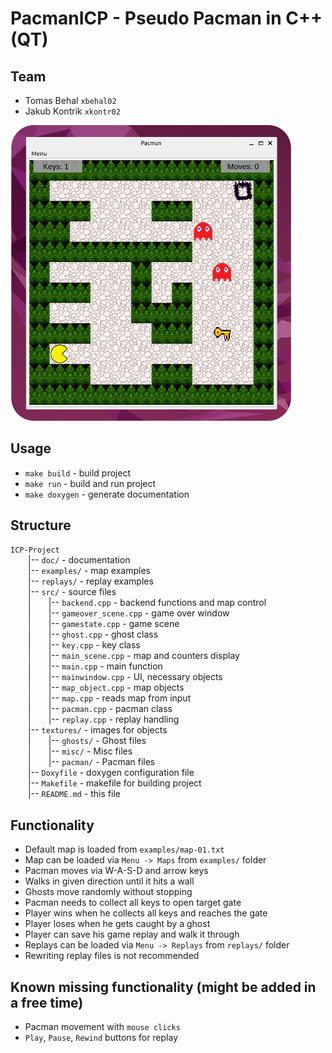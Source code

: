 # PacmanICP - Pseudo Pacman in C++ (QT)
## Team
- Tomas Behal `xbehal02`
- Jakub Kontrik `xkontr02`

<img src="./doc/pacmun.png" width=450 aling=centre>

## Usage
- `make build` - build project
- `make run` - build and run project
- `make doxygen` - generate documentation


## Structure
`ICP-Project`\
  |-- `doc/` - documentation\
  |-- `examples/` - map examples\
  |-- `replays/` - replay examples\
  |-- `src/` - source files\
  |  |-- `backend.cpp` - backend functions and map control\
  |  |-- `gameover_scene.cpp` - game over window\
  |  |-- `gamestate.cpp` - game scene\
  |  |-- `ghost.cpp` - ghost class\
  |  |-- `key.cpp` - key class\
  |  |-- `main_scene.cpp` - map and counters display\
  |  |-- `main.cpp` - main function\
  |  |-- `mainwindow.cpp` - UI, necessary objects\
  |  |-- `map_object.cpp` - map objects\
  |  |-- `map.cpp` - reads map from input\
  |  |-- `pacman.cpp` - pacman class\
  |  |-- `replay.cpp` - replay handling\
  |-- `textures/` - images for objects\
  |  |-- `ghosts/` - Ghost files\
  |  |-- `misc/` - Misc files\
  |  |-- `pacman/` - Pacman files\
  |-- `Doxyfile` - doxygen configuration file\
  |-- `Makefile` - makefile for building project\
  |-- `README.md` - this file


## Functionality
- Default map is loaded from `examples/map-01.txt`
- Map can be loaded via `Menu -> Maps` from `examples/` folder
- Pacman moves via W-A-S-D and arrow keys
- Walks in given direction until it hits a wall
- Ghosts move randomly without stopping
- Pacman needs to collect all keys to open target gate
- Player wins when he collects all keys and reaches the gate
- Player loses when he gets caught by a ghost
- Player can save his game replay and walk it through
- Replays can be loaded via `Menu -> Replays` from `replays/` folder
- Rewriting replay files is not recommended

## Known missing functionality (might be added in a free time)
- Pacman movement with `mouse clicks`
- `Play`, `Pause`, `Rewind` buttons for replay
